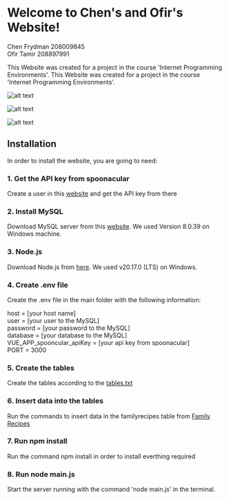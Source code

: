 # Welcome to Chen's and Ofir's Website!

Chen Frydman 208009845 </br>
Ofir Tamir 208897991

This Website was created for a project in the course 'Internet Programming Environments'.
This Website was created for a project in the course 'Internet Programming Environments'.

![alt text](txt_and_img_files/image.png)

![alt text](txt_and_img_files/image-3.png)

![alt text](txt_and_img_files/image-4.png)

## Installation
In order to install the website, you are going to need:

### 1. Get the API key from spoonacular
Create a user in this [website](spoonacular.com) and get the API key from there

### 2. Install MySQL
Download MySQL server from this [website](https://dev.mysql.com/downloads/installer/). We used Version 8.0.39 on Windows machine.

### 3. Node.js
Download Node.js from [here](https://nodejs.org/en/download/prebuilt-installer). We used v20.17.0 (LTS) on Windows.

### 4. Create .env file 
Create the .env file in the main folder with the following information:

host = [your host name]</br>
user = [your user to the MySQL]</br>
password = [your password to the MySQL]</br>
database = [your database to the MySQL]</br>
VUE_APP_spooncular_apiKey = [your api key from spoonacular]</br>
PORT = 3000

### 5. Create the tables
Create the tables according to the [tables.txt](./txt_and_img_files/tables.txt)

### 6. Insert data into the tables
Run the commands to insert data in the familyrecipes table from [Family Recipes](./txt_and_img_files/Family%20Recipes.txt)

### 7. Run npm install
Run the command npm install in order to install everthing required

### 8. Run node main.js
Start the server running with the command 'node main.js' in the terminal.
